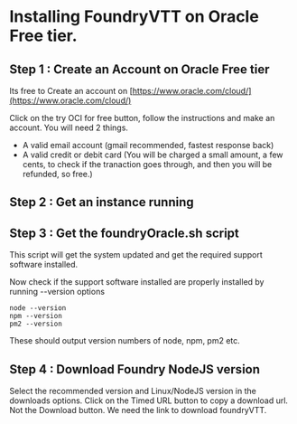 # Installing FoundryVTT on Oracle Free tier.

## Step 1 : Create an Account on Oracle Free tier

Its free to Create an account on [https://www.oracle.com/cloud/](https://www.oracle.com/cloud/)


Click on the try OCI for free button, follow the instructions and make an account. You will need 2 things.
- A valid email account (gmail recommended, fastest response back)
- A valid credit or debit card (You will be charged a small amount, a few cents, to check if the tranaction goes through, and then you will be refunded, so free.)

## Step 2 : Get an instance running

## Step 3 : Get the foundryOracle.sh script 

This script will get the system updated and get the required support software installed.

Now check if the support software installed are properly installed by running --version options

```
node --version
npm --version
pm2 --version
```

These should output version numbers of node, npm, pm2 etc.

## Step 4 : Download Foundry NodeJS version

Select the recommended version and Linux/NodeJS version in the downloads options. Click on the Timed URL button to copy a download url. Not the Download button. We need the link to download foundryVTT.